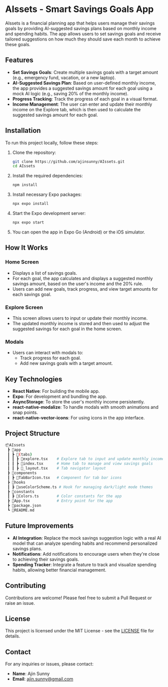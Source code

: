# AIssets - Smart Savings Goals App

AIssets is a financial planning app that helps users manage their savings goals by providing AI-suggested savings plans based on monthly income and spending habits. The app allows users to set savings goals and receive tailored suggestions on how much they should save each month to achieve these goals.

## Features

- **Set Savings Goals**: Create multiple savings goals with a target amount (e.g., emergency fund, vacation, or a new laptop).
- **AI-Suggested Savings Plan**: Based on user-defined monthly income, the app provides a suggested savings amount for each goal using a mock AI logic (e.g., saving 20% of the monthly income).
- **Progress Tracking**: Track the progress of each goal in a visual format.
- **Income Management**: The user can enter and update their monthly income on the Explore tab, which is then used to calculate the suggested savings amount for each goal.

## Installation

To run this project locally, follow these steps:

1. Clone the repository:

   ```bash
   git clone https://github.com/ajinsunny/AIssets.git
   cd AIssets
   ```

2. Install the required dependencies:

   ```bash
   npm install
   ```

3. Install necessary Expo packages:

   ```bash
   npx expo install
   ```

4. Start the Expo development server:

   ```bash
   npx expo start
   ```

5. You can open the app in Expo Go (Android) or the iOS simulator.

## How It Works

### Home Screen
- Displays a list of savings goals.
- For each goal, the app calculates and displays a suggested monthly savings amount, based on the user's income and the 20% rule.
- Users can add new goals, track progress, and view target amounts for each savings goal.

### Explore Screen
- This screen allows users to input or update their monthly income.
- The updated monthly income is stored and then used to adjust the suggested savings for each goal in the home screen.

### Modals
- Users can interact with modals to:
  - Track progress for each goal.
  - Add new savings goals with a target amount.

## Key Technologies

- **React Native**: For building the mobile app.
- **Expo**: For development and bundling the app.
- **AsyncStorage**: To store the user's monthly income persistently.
- **react-native-modalize**: To handle modals with smooth animations and snap points.
- **react-native-vector-icons**: For using icons in the app interface.

## Project Structure

```bash
📦AIssets
 ┣ 📂app
 ┃ ┣ 📂(tabs)
 ┃ ┃ ┣ 📜explore.tsx    # Explore tab to input and update monthly income
 ┃ ┃ ┣ 📜index.tsx      # Home tab to manage and view savings goals
 ┃ ┃ ┣ 📜_layout.tsx    # Tab navigator layout
 ┣ 📂components
 ┃ ┣ 📜TabBarIcon.tsx   # Component for tab bar icons
 ┣ 📂hooks
 ┃ ┣ 📜useColorScheme.ts # Hook for managing dark/light mode themes
 ┣ 📂constants
 ┃ ┣ 📜Colors.ts        # Color constants for the app
 ┣ 📜App.tsx            # Entry point for the app
 ┣ 📜package.json
 ┗ 📜README.md
```

## Future Improvements

- **AI Integration**: Replace the mock savings suggestion logic with a real AI model that can analyze spending habits and recommend personalized savings plans.
- **Notifications**: Add notifications to encourage users when they're close to achieving their savings goals.
- **Spending Tracker**: Integrate a feature to track and visualize spending habits, allowing better financial management.

## Contributing

Contributions are welcome! Please feel free to submit a Pull Request or raise an issue.

## License

This project is licensed under the MIT License - see the [LICENSE](LICENSE) file for details.

## Contact

For any inquiries or issues, please contact:

- **Name**: Ajin Sunny
- **Email**: ajin.sunny@gmail.com
